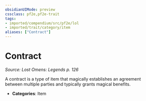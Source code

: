 ```yaml
---
obsidianUIMode: preview
cssclass: pf2e,pf2e-trait
tags:
- imported/compendium/src/pf2e/lol
- imported/trait/category/item
aliases: ["Contract"]
---
```

# Contract  
*Source: Lost Omens: Legends p. 126*  

A contract is a type of item that magically establishes an agreement between multiple parties and typically grants magical benefits.

- **Categories**: Item